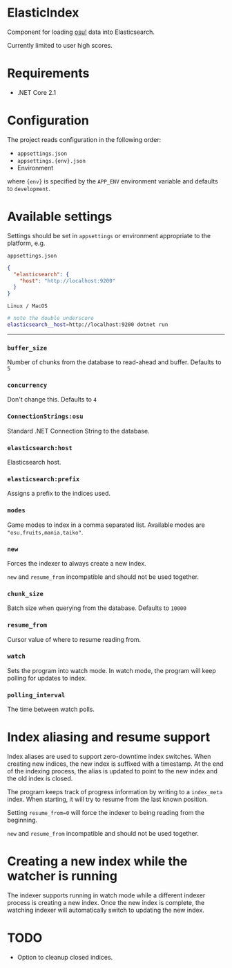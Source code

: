 # ElasticIndex

Component for loading [osu!](https://osu.ppy.sh) data into Elasticsearch.

Currently limited to user high scores.

# Requirements

- .NET Core 2.1

# Configuration

The project reads configuration in the following order:
- `appsettings.json`
- `appsettings.{env}.json`
- Environment

where `{env}` is specified by the `APP_ENV` environment variable and defaults to `development`.

# Available settings

Settings should be set in `appsettings` or environment appropriate to the platform, e.g.

`appsettings.json`
```json
{
  "elasticsearch": {
    "host": "http://localhost:9200"
  }
}
```

`Linux / MacOS`
```sh
# note the double underscore
elasticsearch__host=http://localhost:9200 dotnet run
```

---

### `buffer_size`
Number of chunks from the database to read-ahead and buffer.
Defaults to `5`

### `concurrency`
Don't change this.
Defaults to `4`

### `ConnectionStrings:osu`
Standard .NET Connection String to the database.

### `elasticsearch:host`
Elasticsearch host.

### `elasticsearch:prefix`
Assigns a prefix to the indices used.

### `modes`
Game modes to index in a comma separated list.
Available modes are `"osu,fruits,mania,taiko"`.

### `new`
Forces the indexer to always create a new index.

`new` and `resume_from` incompatible and should not be used together.

### `chunk_size`
Batch size when querying from the database.
Defaults to `10000`

### `resume_from`
Cursor value of where to resume reading from.

### `watch`
Sets the program into watch mode.
In watch mode, the program will keep polling for updates to index.

### `polling_interval`
The time between watch polls.

# Index aliasing and resume support
Index aliases are used to support zero-downtime index switches.
When creating new indices, the new index is suffixed with a timestamp.
At the end of the indexing process, the alias is updated to point to the new index and the old index is closed.

The program keeps track of progress information by writing to a `index_meta` index. When starting, it will try to resume from the last known position.

Setting `resume_from=0` will force the indexer to being reading from the beginning.

`new` and `resume_from` incompatible and should not be used together.

# Creating a new index while the watcher is running
The indexer supports running in watch mode while a different indexer process is creating a new index. Once the new index is complete, the watching indexer will automatically switch to updating the new index.

# TODO

- Option to cleanup closed indices.
